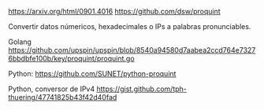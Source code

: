 https://arxiv.org/html/0901.4016
https://github.com/dsw/proquint

Convertir datos númericos, hexadecimales o IPs a palabras pronunciables.


Golang
https://github.com/upspin/upspin/blob/8540a94580d7aabea2ccd764e73276bbdbfe100b/key/proquint/proquint.go

Python:
https://github.com/SUNET/python-proquint

Python, conversor de IPv4
https://gist.github.com/tph-thuering/47741825b43f42d40fad

